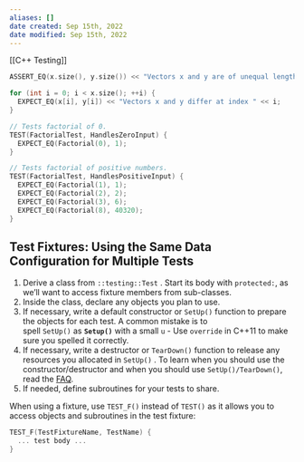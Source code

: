 ```yaml
---
aliases: []
date created: Sep 15th, 2022
date modified: Sep 15th, 2022
---
```

[[C++ Testing]]

```C++
ASSERT_EQ(x.size(), y.size()) << "Vectors x and y are of unequal length";

for (int i = 0; i < x.size(); ++i) {
  EXPECT_EQ(x[i], y[i]) << "Vectors x and y differ at index " << i;
}
```

```C++
// Tests factorial of 0.
TEST(FactorialTest, HandlesZeroInput) {
  EXPECT_EQ(Factorial(0), 1);
}

// Tests factorial of positive numbers.
TEST(FactorialTest, HandlesPositiveInput) {
  EXPECT_EQ(Factorial(1), 1);
  EXPECT_EQ(Factorial(2), 2);
  EXPECT_EQ(Factorial(3), 6);
  EXPECT_EQ(Factorial(8), 40320);
}
```

## Test Fixtures: Using the Same Data Configuration for Multiple Tests
1. Derive a class from `::testing::Test` . Start its body with `protected:`, as we’ll want to access fixture members from sub-classes.
2. Inside the class, declare any objects you plan to use.
3. If necessary, write a default constructor or `SetUp()` function to prepare the objects for each test. A common mistake is to spell `SetUp()` as **`Setup()`** with a small `u` - Use `override` in C++11 to make sure you spelled it correctly.
4. If necessary, write a destructor or `TearDown()` function to release any resources you allocated in `SetUp()` . To learn when you should use the constructor/destructor and when you should use `SetUp()/TearDown()`, read the [FAQ](https://google.github.io/googletest/faq.html#CtorVsSetUp).
5. If needed, define subroutines for your tests to share.  

When using a fixture, use `TEST_F()` instead of `TEST()` as it allows you to access objects and subroutines in the test fixture:

```c++
TEST_F(TestFixtureName, TestName) {
  ... test body ...
}
```
